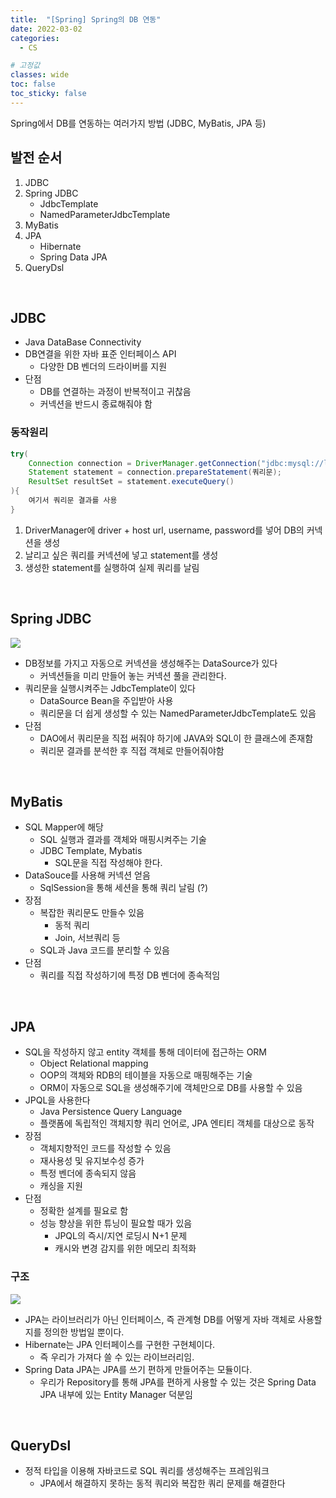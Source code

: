 ```yaml
---
title:  "[Spring] Spring의 DB 연동"
date: 2022-03-02
categories:
  - CS

# 고정값
classes: wide
toc: false
toc_sticky: false
---
```


Spring에서 DB를 연동하는 여러가지 방법 (JDBC, MyBatis, JPA 등)

## 발전 순서

1. JDBC
2. Spring JDBC
    - JdbcTemplate 
    - NamedParameterJdbcTemplate 
3. MyBatis
4. JPA
    - Hibernate
    - Spring Data JPA
5. QueryDsl

<br>

## JDBC

- Java DataBase Connectivity
- DB연결을 위한 자바 표준 인터페이스 API
    - 다양한 DB 벤더의 드라이버를 지원
- 단점
    - DB를 연결하는 과정이 반복적이고 귀찮음
    - 커넥션을 반드시 종료해줘야 함

### 동작원리

```java
try(
    Connection connection = DriverManager.getConnection("jdbc:mysql://localhost/db", "username", "password");
    Statement statement = connection.prepareStatement(쿼리문);
    ResultSet resultSet = statement.executeQuery()
){
    여기서 쿼리문 결과를 사용
}
```

1. DriverManager에 driver + host url, username, password를 넣어 DB의 커넥션을 생성
2. 날리고 싶은 쿼리를 커넥션에 넣고 statement를 생성
3. 생성한 statement를 실행하여 실제 쿼리를 날림

<br>

## Spring JDBC

![](https://user-images.githubusercontent.com/71180414/130788779-559c722e-c658-43ed-a74d-b99b30aad651.png)

- DB정보를 가지고 자동으로 커넥션을 생성해주는 DataSource가 있다
    - 커넥션들을 미리 만들어 놓는 커넥션 풀을 관리한다.
- 쿼리문을 실행시켜주는 JdbcTemplate이 있다
    - DataSource Bean을 주입받아 사용
    - 쿼리문을 더 쉽게 생성할 수 있는 NamedParameterJdbcTemplate도 있음
- 단점
    - DAO에서 쿼리문을 직접 써줘야 하기에 JAVA와 SQL이 한 클래스에 존재함
    - 쿼리문 결과를 분석한 후 직접 객체로 만들어줘야함

<br>

## MyBatis

- SQL Mapper에 해당
    - SQL 실행과 결과를 객체와 매핑시켜주는 기술
    - JDBC Template, Mybatis
        - SQL문을 직접 작성해야 한다.
- DataSouce를 사용해 커넥션 얻음
    - SqlSession을 통해 세션을 통해 쿼리 날림 (?)
- 장점
    - 복잡한 쿼리문도 만들수 있음
        - 동적 쿼리
        - Join, 서브쿼리 등
    - SQL과 Java 코드를 분리할 수 있음
- 단점
    - 쿼리를 직접 작성하기에 특정 DB 벤더에 종속적임

<br>

## JPA

- SQL을 작성하지 않고 entity 객체를 통해 데이터에 접근하는 ORM
    - Object Relational mapping
    - OOP의 객체와 RDB의 테이블을 자동으로 매핑해주는 기술
    - ORM이 자동으로 SQL을 생성해주기에 객체만으로 DB를 사용할 수 있음
- JPQL을 사용한다
    - Java Persistence Query Language
    - 플랫폼에 독립적인 객체지향 쿼리 언어로, JPA 엔티티 객체를 대상으로 동작
- 장점
    - 객체지향적인 코드를 작성할 수 있음
    - 재사용성 및 유지보수성 증가
    - 특정 벤더에 종속되지 않음
    - 캐싱을 지원
- 단점
    - 정확한 설계를 필요로 함
    - 성능 향상을 위한 튜닝이 필요할 때가 있음
        - JPQL의 즉시/지연 로딩시 N+1 문제
        - 캐시와 변경 감지를 위한 메모리 최적화

### 구조

![](https://user-images.githubusercontent.com/71180414/134964280-257dbfcb-213b-47e9-a3a1-f47c281ada42.png)

- JPA는 라이브러리가 아닌 인터페이스, 즉 관계형 DB를 어떻게 자바 객체로 사용할지를 정의한 방법일 뿐이다.
- Hibernate는 JPA 인터페이스를 구현한 구현체이다.
    - 즉 우리가 가져다 쓸 수 있는 라이브러리임.
- Spring Data JPA는 JPA를 쓰기 편하게 만들어주는 모듈이다.
    - 우리가 Repository를 통해 JPA를 편하게 사용할 수 있는 것은 Spring Data JPA 내부에 있는 Entity Manager 덕분임

<br>

## QueryDsl

- 정적 타입을 이용해 자바코드로 SQL 쿼리를 생성해주는 프레임워크
    - JPA에서 해결하지 못하는 동적 쿼리와 복잡한 쿼리 문제를 해결한다

<br>